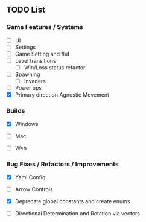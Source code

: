 ## TODO List

### Game Features / Systems
* [ ] UI
* [ ] Settings
* [ ] Game Setting and fluf
* [ ] Level transitions
  * [ ] Win/Loss status refactor
* [ ] Spawning
  * [ ] Invaders
* [ ] Power ups
* [x] Primary direction Agnostic Movement

### Builds
* [x] Windows
* [ ] Mac
* [ ] Web


### Bug Fixes / Refactors / Improvements
* [x] Yaml Config
* [ ] Arrow Controls
* [x] Deprecate global constants and create enums
* [ ] Directional Determination and Rotation via vectors

 